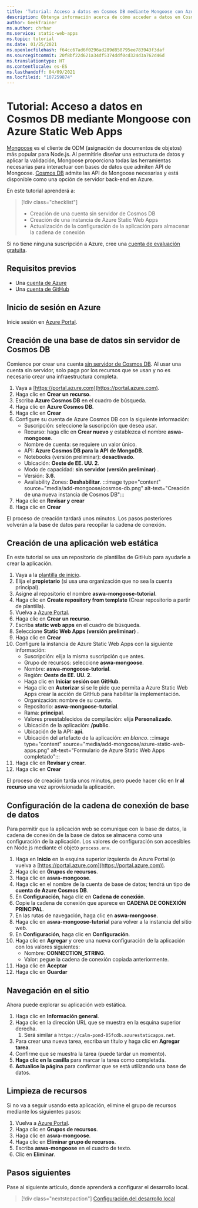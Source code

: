 ```yaml
---
title: 'Tutorial: Acceso a datos en Cosmos DB mediante Mongoose con Azure Static Web Apps'
description: Obtenga información acerca de cómo acceder a datos en Cosmos DB mediante Mongoose desde una función API de Azure Static Web Apps.
author: GeekTrainer
ms.author: chrhar
ms.service: static-web-apps
ms.topic: tutorial
ms.date: 01/25/2021
ms.openlocfilehash: f64cc67ad6f0296ad289d858795ee783943f3daf
ms.sourcegitcommit: 20f8bf22d621a34df5374ddf0cd324d3a762d46d
ms.translationtype: HT
ms.contentlocale: es-ES
ms.lasthandoff: 04/09/2021
ms.locfileid: "107259874"
---
```

# <a name="tutorial-access-data-in-cosmos-db-using-mongoose-with-azure-static-web-apps"></a>Tutorial: Acceso a datos en Cosmos DB mediante Mongoose con Azure Static Web Apps

[Mongoose](https://mongoosejs.com/) es el cliente de ODM (asignación de documentos de objetos) más popular para Node.js. Al permitirle diseñar una estructura de datos y aplicar la validación, Mongoose proporciona todas las herramientas necesarias para interactuar con bases de datos que admiten API de Mongoose. [Cosmos DB](../cosmos-db/mongodb-introduction.md) admite las API de Mongoose necesarias y está disponible como una opción de servidor back-end en Azure.

En este tutorial aprenderá a:

> [!div class="checklist"]
> - Creación de una cuenta sin servidor de Cosmos DB
> - Creación de una instancia de Azure Static Web Apps
> - Actualización de la configuración de la aplicación para almacenar la cadena de conexión

Si no tiene ninguna suscripción a Azure, cree una [cuenta de evaluación gratuita](https://azure.microsoft.com/free/).

## <a name="prerequisites"></a>Requisitos previos

- Una [cuenta de Azure](https://azure.microsoft.com/free/)
- Una [cuenta de GitHub](https://github.com/join)

## <a name="sign-in-to-azure"></a>Inicio de sesión en Azure

Inicie sesión en [Azure Portal](https://portal.azure.com).

## <a name="create-a-cosmos-db-serverless-database"></a>Creación de una base de datos sin servidor de Cosmos DB

Comience por crear una cuenta [sin servidor de Cosmos DB](https://docs.microsoft.com/azure/cosmos-db/serverless). Al usar una cuenta sin servidor, solo paga por los recursos que se usan y no es necesario crear una infraestructura completa.

1. Vaya a [https://portal.azure.com](https://portal.azure.com).
2. Haga clic en **Crear un recurso**.
3. Escriba **Azure Cosmos DB** en el cuadro de búsqueda.
4. Haga clic en **Azure Cosmos DB**.
5. Haga clic en **Crear**
6. Configure su cuenta de Azure Cosmos DB con la siguiente información:
    - Suscripción: seleccione la suscripción que desea usar.
    - Recurso: haga clic en **Crear nuevo** y establezca el nombre **aswa-mongoose**.
    - Nombre de cuenta: se requiere un valor único.
    - API: **Azure Cosmos DB para la API de MongoDB**.
    - Notebooks (versión preliminar): **desactivado**.
    - Ubicación: **Oeste de EE. UU. 2**.
    - Modo de capacidad: **sin servidor (versión preliminar)** .
    - Versión: **3.6**.
    - Availability Zones: **Deshabilitar**.
:::image type="content" source="media/add-mongoose/cosmos-db.png" alt-text="Creación de una nueva instancia de Cosmos DB":::
7. Haga clic en **Revisar y crear**
8. Haga clic en **Crear**

El proceso de creación tardará unos minutos. Los pasos posteriores volverán a la base de datos para recopilar la cadena de conexión.

## <a name="create-a-static-web-app"></a>Creación de una aplicación web estática

En este tutorial se usa un repositorio de plantillas de GitHub para ayudarle a crear la aplicación.

1. Vaya a la [plantilla de inicio](https://github.com/login?return_to=/staticwebdev/mongoose-starter/generate).
2. Elija el **propietario** (si usa una organización que no sea la cuenta principal).
3. Asigne al repositorio el nombre **aswa-mongoose-tutorial**.
4. Haga clic en **Create repository from template** (Crear repositorio a partir de plantilla).
5. Vuelva a [Azure Portal](https://portal.azure.com).
6. Haga clic en **Crear un recurso**.
7. Escriba **static web apps** en el cuadro de búsqueda.
8. Seleccione **Static Web Apps (versión preliminar)** .
9. Haga clic en **Crear**
10. Configure la instancia de Azure Static Web Apps con la siguiente información:
    - Suscripción: elija la misma suscripción que antes.
    - Grupo de recursos: seleccione **aswa-mongoose**.
    - Nombre: **aswa-mongoose-tutorial**.
    - Región: **Oeste de EE. UU. 2**.
    - Haga clic en **Iniciar sesión con GitHub**.
    - Haga clic en **Autorizar** si se le pide que permita a Azure Static Web Apps crear la acción de GitHub para habilitar la implementación.
    - Organización: nombre de su cuenta.
    - Repositorio: **aswa-mongoose-tutorial**.
    - Rama: **principal**.
    - Valores preestablecidos de compilación: elija **Personalizado**.
    - Ubicación de la aplicación: **/public**.
    - Ubicación de la API: **api**.
    - Ubicación del artefacto de la aplicación: *en blanco*.
    :::image type="content" source="media/add-mongoose/azure-static-web-apps.png" alt-text="Formulario de Azure Static Web Apps completado":::
11. Haga clic en **Revisar y crear**.
12. Haga clic en **Crear**

El proceso de creación tarda unos minutos, pero puede hacer clic en **Ir al recurso** una vez aprovisionada la aplicación.

## <a name="configure-database-connection-string"></a>Configuración de la cadena de conexión de base de datos

Para permitir que la aplicación web se comunique con la base de datos, la cadena de conexión de la base de datos se almacena como una configuración de la aplicación. Los valores de configuración son accesibles en Node.js mediante el objeto `process.env`.

1. Haga en **Inicio** en la esquina superior izquierda de Azure Portal (o vuelva a [https://portal.azure.com](https://portal.azure.com)).
2. Haga clic en **Grupos de recursos**.
3. Haga clic en **aswa-mongoose**.
4. Haga clic en el nombre de la cuenta de base de datos; tendrá un tipo de **cuenta de Azure Cosmos DB**.
5. En **Configuración**, haga clic en **Cadena de conexión**.
6. Copie la cadena de conexión que aparece en **CADENA DE CONEXIÓN PRINCIPAL**.
7. En las rutas de navegación, haga clic en **aswa-mongoose**.
8. Haga clic en **aswa-mongoose-tutorial** para volver a la instancia del sitio web.
9. En **Configuración**, haga clic en **Configuración**.
10. Haga clic en **Agregar** y cree una nueva configuración de la aplicación con los valores siguientes:
    - Nombre: **CONNECTION_STRING**.
    - Valor: pegue la cadena de conexión copiada anteriormente.
11. Haga clic en **Aceptar**
12. Haga clic en **Guardar**

## <a name="navigate-to-your-site"></a>Navegación en el sitio

Ahora puede explorar su aplicación web estática.

1. Haga clic en **Información general**.
1. Haga clic en la dirección URL que se muestra en la esquina superior derecha.
    1. Será similar a `https://calm-pond-05fcdb.azurestaticapps.net`.
1. Para crear una nueva tarea, escriba un título y haga clic en **Agregar tarea**.
1. Confirme que se muestra la tarea (puede tardar un momento).
1. **Haga clic en la casilla** para marcar la tarea como completada.
1. **Actualice la página** para confirmar que se está utilizando una base de datos.

## <a name="clean-up-resources"></a>Limpieza de recursos

Si no va a seguir usando esta aplicación, elimine el grupo de recursos mediante los siguientes pasos:

1. Vuelva a [Azure Portal](https://portal.azure.com).
2. Haga clic en **Grupos de recursos**.
3. Haga clic en **aswa-mongoose**.
4. Haga clic en **Eliminar grupo de recursos**.
5. Escriba **aswa-mongoose** en el cuadro de texto.
6. Clic en **Eliminar**.

## <a name="next-steps"></a>Pasos siguientes

Pase al siguiente artículo, donde aprenderá a configurar el desarrollo local.
> [!div class="nextstepaction"]
> [Configuración del desarrollo local](./local-development.md)
 
